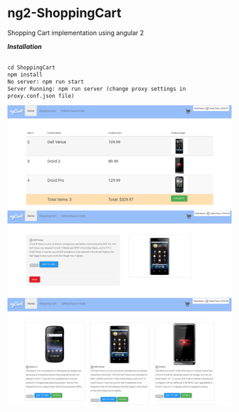 # ng2-ShoppingCart

Shopping Cart implementation using angular 2

**_Installation_**

```

cd ShoppingCart
npm install
No server: npm run start
Server Running: npm run server (change proxy settings in proxy.conf.json file)
```

![Alt text](/screenshots/cart.PNG?raw=true "Cart Page")
![Alt text](/screenshots/details.PNG?raw=true "Product Details Page")
![Alt text](/screenshots/main.PNG?raw=true "Main Product Page")
